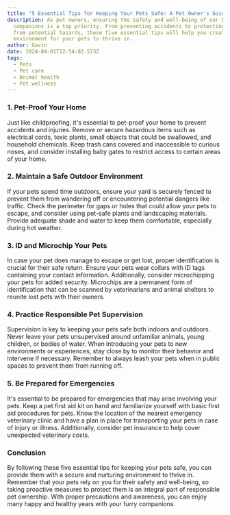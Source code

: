 ```yaml
---
title: "5 Essential Tips for Keeping Your Pets Safe: A Pet Owner's Guide"
description: As pet owners, ensuring the safety and well-being of our beloved
  companions is a top priority. From preventing accidents to protecting them
  from potential hazards, these five essential tips will help you create a safe
  environment for your pets to thrive in.
author: Gavin
date: 2024-04-01T12:54:02.573Z
tags:
  - Pets
  - Pet care
  - Animal health
  - Pet wellness
---
```

### 1. Pet-Proof Your Home


Just like childproofing, it's essential to pet-proof your home to prevent accidents and injuries. Remove or secure hazardous items such as electrical cords, toxic plants, small objects that could be swallowed, and household chemicals. Keep trash cans covered and inaccessible to curious noses, and consider installing baby gates to restrict access to certain areas of your home.

### 2. Maintain a Safe Outdoor Environment


If your pets spend time outdoors, ensure your yard is securely fenced to prevent them from wandering off or encountering potential dangers like traffic. Check the perimeter for gaps or holes that could allow your pets to escape, and consider using pet-safe plants and landscaping materials. Provide adequate shade and water to keep them comfortable, especially during hot weather.

### 3. ID and Microchip Your Pets


In case your pet does manage to escape or get lost, proper identification is crucial for their safe return. Ensure your pets wear collars with ID tags containing your contact information. Additionally, consider microchipping your pets for added security. Microchips are a permanent form of identification that can be scanned by veterinarians and animal shelters to reunite lost pets with their owners.

### 4. Practice Responsible Pet Supervision


Supervision is key to keeping your pets safe both indoors and outdoors. Never leave your pets unsupervised around unfamiliar animals, young children, or bodies of water. When introducing your pets to new environments or experiences, stay close by to monitor their behavior and intervene if necessary. Remember to always leash your pets when in public spaces to prevent them from running off.

### 5. Be Prepared for Emergencies


It's essential to be prepared for emergencies that may arise involving your pets. Keep a pet first aid kit on hand and familiarize yourself with basic first aid procedures for pets. Know the location of the nearest emergency veterinary clinic and have a plan in place for transporting your pets in case of injury or illness. Additionally, consider pet insurance to help cover unexpected veterinary costs.

### Conclusion


By following these five essential tips for keeping your pets safe, you can provide them with a secure and nurturing environment to thrive in. Remember that your pets rely on you for their safety and well-being, so taking proactive measures to protect them is an integral part of responsible pet ownership. With proper precautions and awareness, you can enjoy many happy and healthy years with your furry companions.